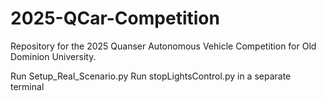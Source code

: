 # 2025-QCar-Competition
Repository for the 2025 Quanser Autonomous Vehicle Competition for Old Dominion University.

Run Setup_Real_Scenario.py
Run stopLightsControl.py in a separate terminal
